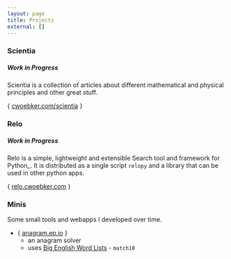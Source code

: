 ```yaml
---
layout: page
title: Projects
external: []
---
```


### Scientia

##### Work in Progress

Scientia is a collection of articles about different mathematical and physical principles and other great stuff.

{ [cwoebker.com/scientia](/scientia) }

### Relo

##### Work in Progress

Relo is a simple, lightweight and extensible Search tool and framework for Python_. It is distributed as a
single script `relopy` and a library that can be used in other python apps.

{ [relo.cwoebker.com](http://relo.cwoebker.com) }

### Minis

Some small tools and webapps I developed over time.

- { [anagram.ep.io](http://anagram.ep.io) }
	- an anagram solver
	- uses [Big English Word Lists](http://www.keithv.com/software/wlist/) - `match10`